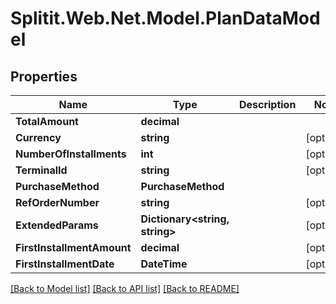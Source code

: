 # Splitit.Web.Net.Model.PlanDataModel

## Properties

Name | Type | Description | Notes
------------ | ------------- | ------------- | -------------
**TotalAmount** | **decimal** |  | 
**Currency** | **string** |  | [optional] 
**NumberOfInstallments** | **int** |  | [optional] 
**TerminalId** | **string** |  | [optional] 
**PurchaseMethod** | **PurchaseMethod** |  | 
**RefOrderNumber** | **string** |  | [optional] 
**ExtendedParams** | **Dictionary&lt;string, string&gt;** |  | [optional] 
**FirstInstallmentAmount** | **decimal** |  | [optional] 
**FirstInstallmentDate** | **DateTime** |  | [optional] 

[[Back to Model list]](../README.md#documentation-for-models) [[Back to API list]](../README.md#documentation-for-api-endpoints) [[Back to README]](../README.md)

